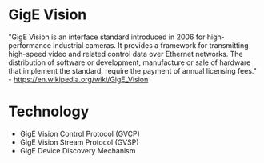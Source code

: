 # GigE Vision

"GigE Vision is an interface standard introduced in 2006 for high-performance industrial cameras. It provides a framework for transmitting high-speed video and related control data over Ethernet networks. The distribution of software or development, manufacture or sale of hardware that implement the standard, require the payment of annual licensing fees." - <https://en.wikipedia.org/wiki/GigE_Vision>

# Technology

- GigE Vision Control Protocol (GVCP)
- GigE Vision Stream Protocol (GVSP)
- GigE Device Discovery Mechanism
